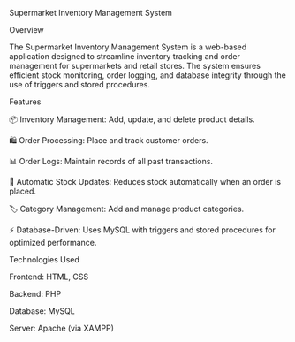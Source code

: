 Supermarket Inventory Management System

Overview

The Supermarket Inventory Management System is a web-based application designed to streamline inventory tracking and order management for supermarkets and retail stores. The system ensures efficient stock monitoring, order logging, and database integrity through the use of triggers and stored procedures.

Features

📦 Inventory Management: Add, update, and delete product details.

🛍 Order Processing: Place and track customer orders.

📊 Order Logs: Maintain records of all past transactions.

🔄 Automatic Stock Updates: Reduces stock automatically when an order is placed.

🏷 Category Management: Add and manage product categories.

⚡ Database-Driven: Uses MySQL with triggers and stored procedures for optimized performance.

Technologies Used

Frontend: HTML, CSS

Backend: PHP

Database: MySQL

Server: Apache (via XAMPP)

